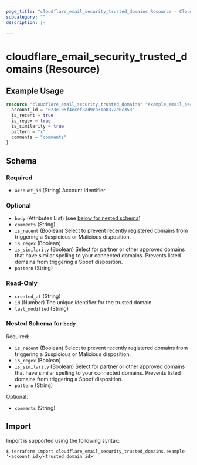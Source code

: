 ```yaml
---
page_title: "cloudflare_email_security_trusted_domains Resource - Cloudflare"
subcategory: ""
description: |-
  
---
```


# cloudflare_email_security_trusted_domains (Resource)



## Example Usage

```terraform
resource "cloudflare_email_security_trusted_domains" "example_email_security_trusted_domains" {
  account_id = "023e105f4ecef8ad9ca31a8372d0c353"
  is_recent = true
  is_regex = true
  is_similarity = true
  pattern = "x"
  comments = "comments"
}
```

<!-- schema generated by tfplugindocs -->
## Schema

### Required

- `account_id` (String) Account Identifier

### Optional

- `body` (Attributes List) (see [below for nested schema](#nestedatt--body))
- `comments` (String)
- `is_recent` (Boolean) Select to prevent recently registered domains from triggering a
Suspicious or Malicious disposition.
- `is_regex` (Boolean)
- `is_similarity` (Boolean) Select for partner or other approved domains that have similar
spelling to your connected domains. Prevents listed domains from
triggering a Spoof disposition.
- `pattern` (String)

### Read-Only

- `created_at` (String)
- `id` (Number) The unique identifier for the trusted domain.
- `last_modified` (String)

<a id="nestedatt--body"></a>
### Nested Schema for `body`

Required:

- `is_recent` (Boolean) Select to prevent recently registered domains from triggering a
Suspicious or Malicious disposition.
- `is_regex` (Boolean)
- `is_similarity` (Boolean) Select for partner or other approved domains that have similar
spelling to your connected domains. Prevents listed domains from
triggering a Spoof disposition.
- `pattern` (String)

Optional:

- `comments` (String)

## Import

Import is supported using the following syntax:

```shell
$ terraform import cloudflare_email_security_trusted_domains.example '<account_id>/<trusted_domain_id>'
```
